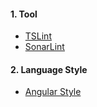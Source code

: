 #### 1. Tool
  * [TSLint](https://palantir.github.io/tslint/)
  * [SonarLint](https://www.sonarlint.org/)
#### 2. Language Style
  * [Angular Style](https://github.com/Wwawawa/angular-styleguide)
